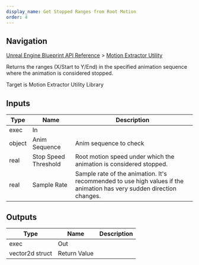 ```yaml
---
display_name: Get Stopped Ranges from Root Motion
order: 4
---
```

## Navigation

[Unreal Engine Blueprint API Reference](https://dev.epicgames.com/documentation/en-us/unreal-engine/BlueprintAPI) > [Motion Extractor Utility](https://dev.epicgames.com/documentation/en-us/unreal-engine/BlueprintAPI/MotionExtractorUtility)

Returns the ranges (X/Start to Y/End) in the specified animation sequence where the animation is considered stopped.

Target is Motion Extractor Utility Library

## Inputs

| Type | Name | Description |
| --- | --- | --- |
| exec | In |  |
| object | Anim Sequence | Anim sequence to check |
| real | Stop Speed Threshold | Root motion speed under which the animation is considered stopped. |
| real | Sample Rate | Sample rate of the animation. It's recommended to use high values if the animation has very sudden direction changes. |

## Outputs

| Type | Name | Description |
| --- | --- | --- |
| exec | Out |  |
| vector2d struct | Return Value |  |
